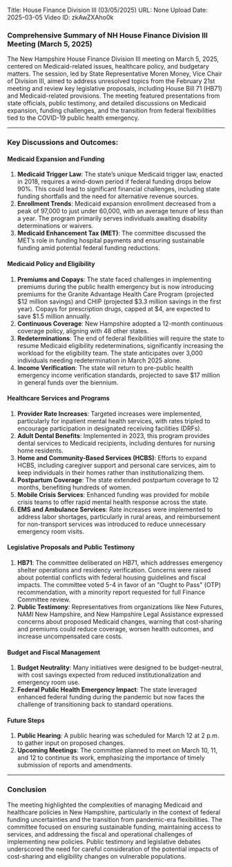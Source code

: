 Title: House Finance Division III (03/05/2025)
URL: None
Upload Date: 2025-03-05
Video ID: zkAwZXAho0k

### Comprehensive Summary of NH House Finance Division III Meeting (March 5, 2025)

The New Hampshire House Finance Division III meeting on March 5, 2025, centered on Medicaid-related issues, healthcare policy, and budgetary matters. The session, led by State Representative Moren Money, Vice Chair of Division III, aimed to address unresolved topics from the February 21st meeting and review key legislative proposals, including House Bill 71 (HB71) and Medicaid-related provisions. The meeting featured presentations from state officials, public testimony, and detailed discussions on Medicaid expansion, funding challenges, and the transition from federal flexibilities tied to the COVID-19 public health emergency.

---

### Key Discussions and Outcomes:

#### **Medicaid Expansion and Funding**
1. **Medicaid Trigger Law**: The state’s unique Medicaid trigger law, enacted in 2018, requires a wind-down period if federal funding drops below 90%. This could lead to significant financial challenges, including state funding shortfalls and the need for alternative revenue sources.
2. **Enrollment Trends**: Medicaid expansion enrollment decreased from a peak of 97,000 to just under 60,000, with an average tenure of less than a year. The program primarily serves individuals awaiting disability determinations or waivers.
3. **Medicaid Enhancement Tax (MET)**: The committee discussed the MET’s role in funding hospital payments and ensuring sustainable funding amid potential federal funding reductions.

#### **Medicaid Policy and Eligibility**
1. **Premiums and Copays**: The state faced challenges in implementing premiums during the public health emergency but is now introducing premiums for the Granite Advantage Health Care Program (projected $12 million savings) and CHIP (projected $3.3 million savings in the first year). Copays for prescription drugs, capped at $4, are expected to save $1.5 million annually.
2. **Continuous Coverage**: New Hampshire adopted a 12-month continuous coverage policy, aligning with 48 other states.
3. **Redeterminations**: The end of federal flexibilities will require the state to resume Medicaid eligibility redeterminations, significantly increasing the workload for the eligibility team. The state anticipates over 3,000 individuals needing redetermination in March 2025 alone.
4. **Income Verification**: The state will return to pre-public health emergency income verification standards, projected to save $17 million in general funds over the biennium.

#### **Healthcare Services and Programs**
1. **Provider Rate Increases**: Targeted increases were implemented, particularly for inpatient mental health services, with rates tripled to encourage participation in designated receiving facilities (DRFs).
2. **Adult Dental Benefits**: Implemented in 2023, this program provides dental services to Medicaid recipients, including dentures for nursing home residents.
3. **Home and Community-Based Services (HCBS)**: Efforts to expand HCBS, including caregiver support and personal care services, aim to keep individuals in their homes rather than institutionalizing them.
4. **Postpartum Coverage**: The state extended postpartum coverage to 12 months, benefiting hundreds of women.
5. **Mobile Crisis Services**: Enhanced funding was provided for mobile crisis teams to offer rapid mental health response across the state.
6. **EMS and Ambulance Services**: Rate increases were implemented to address labor shortages, particularly in rural areas, and reimbursement for non-transport services was introduced to reduce unnecessary emergency room visits.

#### **Legislative Proposals and Public Testimony**
1. **HB71**: The committee deliberated on HB71, which addresses emergency shelter operations and residency verification. Concerns were raised about potential conflicts with federal housing guidelines and fiscal impacts. The committee voted 5-4 in favor of an "Ought to Pass" (OTP) recommendation, with a minority report requested for full Finance Committee review.
2. **Public Testimony**: Representatives from organizations like New Futures, NAMI New Hampshire, and New Hampshire Legal Assistance expressed concerns about proposed Medicaid changes, warning that cost-sharing and premiums could reduce coverage, worsen health outcomes, and increase uncompensated care costs.

#### **Budget and Fiscal Management**
1. **Budget Neutrality**: Many initiatives were designed to be budget-neutral, with cost savings expected from reduced institutionalization and emergency room use.
2. **Federal Public Health Emergency Impact**: The state leveraged enhanced federal funding during the pandemic but now faces the challenge of transitioning back to standard operations.

#### **Future Steps**
1. **Public Hearing**: A public hearing was scheduled for March 12 at 2 p.m. to gather input on proposed changes.
2. **Upcoming Meetings**: The committee planned to meet on March 10, 11, and 12 to continue its work, emphasizing the importance of timely submission of reports and amendments.

---

### Conclusion
The meeting highlighted the complexities of managing Medicaid and healthcare policies in New Hampshire, particularly in the context of federal funding uncertainties and the transition from pandemic-era flexibilities. The committee focused on ensuring sustainable funding, maintaining access to services, and addressing the fiscal and operational challenges of implementing new policies. Public testimony and legislative debates underscored the need for careful consideration of the potential impacts of cost-sharing and eligibility changes on vulnerable populations.